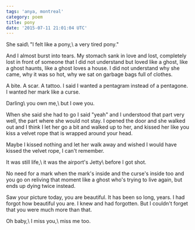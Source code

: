 ```yaml
---
tags: 'anya, montreal'
category: poem
title: pony
date: '2015-07-11 21:01:04 UTC'
---
```


She said\\
"I felt like a pony,\\
a very tired pony."


And I almost burst into tears. My stomach sank in love and lost, completely lost in front of someone that I did not understand but loved like a ghost, like a ghost haunts, like a ghost loves a house. I did not understand why she came, why it was so hot, why we sat on garbage bags full of clothes.


A bite. A scar. A tattoo. I said I wanted a pentagram instead of a pentagone. I wanted her mark like a curse.


Darling\\
you own me,\\
but I owe you.

When she said she had to go I said "yeah" and I understood that part very well, the part where she would not stay. I opened the door and she walked out and I think I let her go a bit and walked up to her, and kissed her like you kiss a velvet rope that is wrapped around your head.

Maybe I kissed nothing and let her walk away and wished I would have kissed the velvet rope, I can't remember.

It was still life,\\
it was the airport's Jetty\\
before I got shot.

No need for a mark when the mark's inside and the curse's inside too and you go on reliving that moment like a ghost who's trying to live again, but ends up dying twice instead. 

Saw your picture today, you are beautiful. It has been so long, years. I had forgot how beautiful you are. I knew and had forgotten. But I couldn't forget that you were much more than that.

Oh baby,\\
I miss you,\\
miss me too.
